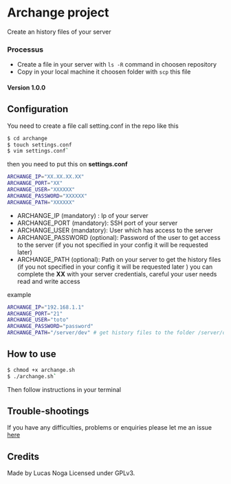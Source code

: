 
# Archange project

Create an history files of your server

### Processus

- Create a file in your server with `ls -R` command in choosen repository
- Copy in your local machine it choosen folder with `scp` this file


#### Version 1.0.0


## Configuration

You need to create a file call setting.conf in the repo like this

```bash
$ cd archange
$ touch settings.conf
$ vim settings.conf`
```

  

then you need to put this on **settings.conf**

```bash
ARCHANGE_IP="XX.XX.XX.XX"
ARCHANGE_PORT="XX"
ARCHANGE_USER="XXXXXX"
ARCHANGE_PASSWORD="XXXXXX"
ARCHANGE_PATH="XXXXXX"
```

- ARCHANGE_IP   (mandatory) : Ip of your server
- ARCHANGE_PORT (mandatory): SSH port of your server
- ARCHANGE_USER (mandatory): User which has access to the server
- ARCHANGE_PASSWORD (optional): Password of the user to get access to the server (if you not specified in your config it will be requested later)
- ARCHANGE_PATH     (optional): Path on your server to get the history files (if you not specified in your config it will be requested later )
you can complete the **XX** with your server credentials, careful your user needs read and write access

example
```bash
ARCHANGE_IP="192.168.1.1"
ARCHANGE_PORT="21"
ARCHANGE_USER="toto"
ARCHANGE_PASSWORD="password"
ARCHANGE_PATH="/server/dev" # get history files to the folder /server/dev
```


## How to use

```bash
$ chmod +x archange.sh
$ ./archange.sh`
```

Then follow instructions in your terminal

## Trouble-shootings

If you have any difficulties, problems or enquiries please let me an issue [here](https://github.com/LucasNoga/Archange/issues/new)

## Credits
Made by Lucas Noga
Licensed under GPLv3.
